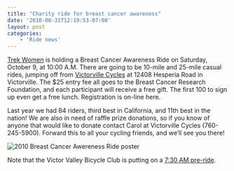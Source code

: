 ```yaml
---
title: "Charity ride for breast cancer awareness"
date: '2010-08-31T12:19:53-07:00'
layout: post
categories:
    - 'Ride news'
---
```


[Trek Women](http://www.trekbikes.com/women/) is holding a Breast Cancer Awareness Ride on Saturday, October 9, at 10:00 A.M. There are going to be 10-mile and 25-mile casual rides, jumping off from [Victorville Cycles](http://victorvillecycles.com/) at 12408 Hesperia Road in Victorville. The $25 entry fee all goes to the Breast Cancer Research Foundation, and each participant will receive a free gift. The first 100 to sign up even get a free lunch. Registration is on-line here.  
  
Last year we had 84 riders, third best in California, and 11th best in the nation! We are also in need of raffle prize donations, so if you know of anyone that would like to donate contact Carol at Victorville Cycles (760-245-5900). Forward this to all your cycling friends, and we’ll see you there!

![2010 Breast Cancer Awereness Ride poster](https://www.hdcycling.org/_assets/img/2010/08/09-bcar-poster.jpg)

Note that the Victor Valley Bicycle Club is putting on a [7:30 AM pre-ride](https://www.hdcycling.org/2010/10/05/vvbc-bcar-pre-ride/).